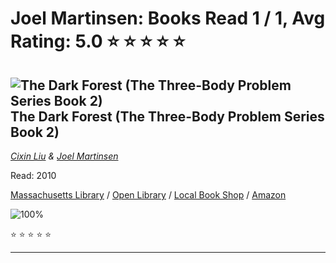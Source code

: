 # Joel Martinsen:  Books Read 1 / 1, Avg Rating: 5.0 :star: :star: :star: :star: :star:

## ![The Dark Forest (The Three-Body Problem Series Book 2)](https://covers.openlibrary.org/b/id/10526598-M.jpg) The Dark Forest (The Three-Body Problem Series Book 2)
*[Cixin Liu](../authors/CixinLiu) & [Joel Martinsen](../authors/JoelMartinsen)*

Read: 2010

[Massachusetts Library](https://library.minlib.net/search/i=9781800249165) / [Open Library](https://openlibrary.org/isbn/9781800249165) / [Local Book Shop](https://bookshop.org/book/9781800249165) / [Amazon](https://amazon.com/dp/7536693966)

![100%](https://geps.dev/progress/100) 

:star: :star: :star: :star: :star:

---
